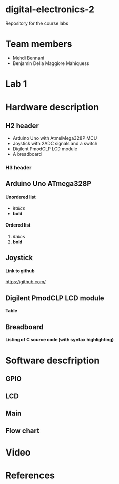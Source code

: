 # digital-electronics-2
Repository for the course labs
# Team members
- Mehdi Bennani
- Benjamin Della Maggiore Mahiquess

# Lab 1
# Hardware description

## H2 header
- Arduino Uno with AtmelMega328P MCU
- Joystick with 2ADC signals and a switch
- Digilent PmodCLP LCD module
- A breadboard

### H3 header
## Arduino Uno ATmega328P

#### Unordered list
- *italics*
- **bold**

#### Ordered list
1. *italics*
2. **bold**
## Joystick

#### Link to github
https://github.com/
## Digilent PmodCLP LCD module

#### Table 
## Breadboard

#### Listing of C source code (with syntax highlighting)
# Software descfription

## GPIO

## LCD

## Main

## Flow chart

# Video

# References
